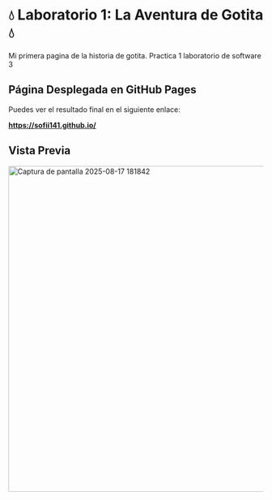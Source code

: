 # 💧 Laboratorio 1: La Aventura de Gotita 💧

Mi primera pagina de la historia de gotita. Practica 1 laboratorio de software 3

## Página Desplegada en GitHub Pages

Puedes ver el resultado final en el siguiente enlace:

**https://sofii141.github.io/**

## Vista Previa

<img width="1329" height="642" alt="Captura de pantalla 2025-08-17 181842" src="https://github.com/user-attachments/assets/78975eab-b334-4c48-a4d0-05058e96d18d" />


